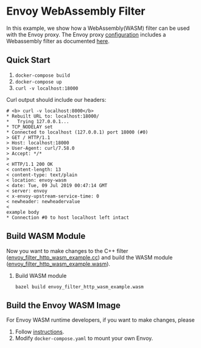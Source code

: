 # Envoy WebAssembly Filter

In this example, we show how a WebAssembly(WASM) filter can be used with the Envoy
proxy. The Envoy proxy [configuration](./envoy.yaml) includes a Webassembly filter
as documented [here](https://www.envoyproxy.io/docs/envoy/latest/).
<!--TODO(bianpengyuan): change to the url of Wasm filter once the doc is ready.-->



## Quick Start

1. `docker-compose build`
2. `docker-compose up`
3. `curl -v localhost:18000`

Curl output should include our headers:

```
# <b> curl -v localhost:8000</b>
* Rebuilt URL to: localhost:18000/
*   Trying 127.0.0.1...
* TCP_NODELAY set
* Connected to localhost (127.0.0.1) port 18000 (#0)
> GET / HTTP/1.1
> Host: localhost:18000
> User-Agent: curl/7.58.0
> Accept: */*
> 
< HTTP/1.1 200 OK
< content-length: 13
< content-type: text/plain
< location: envoy-wasm
< date: Tue, 09 Jul 2019 00:47:14 GMT
< server: envoy
< x-envoy-upstream-service-time: 0
< newheader: newheadervalue
< 
example body
* Connection #0 to host localhost left intact
```

## Build WASM Module

Now you want to make changes to the C++ filter ([envoy_filter_http_wasm_example.cc](envoy_filter_http_wasm_example.cc))
and build the WASM module ([envoy_filter_http_wasm_example.wasm](envoy_filter_http_wasm_example.wasm)).

1. Build WASM module
   ```shell
   bazel build envoy_filter_http_wasm_example.wasm
   ```

## Build the Envoy WASM Image

<!--TODO(incfly): remove this once we upstream WASM to envoyproxy main repo.-->

For Envoy WASM runtime developers, if you want to make changes, please

1. Follow [instructions](https://github.com/envoyproxy/envoy-wasm/blob/master/WASM.md).
2. Modify `docker-compose.yaml` to mount your own Envoy.
